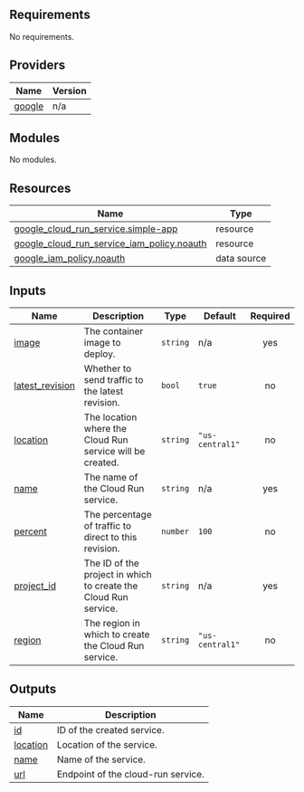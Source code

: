 <!-- BEGIN_TF_DOCS -->
## Requirements

No requirements.

## Providers

| Name | Version |
|------|---------|
| <a name="provider_google"></a> [google](#provider\_google) | n/a |

## Modules

No modules.

## Resources

| Name | Type |
|------|------|
| [google_cloud_run_service.simple-app](https://registry.terraform.io/providers/hashicorp/google/latest/docs/resources/cloud_run_service) | resource |
| [google_cloud_run_service_iam_policy.noauth](https://registry.terraform.io/providers/hashicorp/google/latest/docs/resources/cloud_run_service_iam_policy) | resource |
| [google_iam_policy.noauth](https://registry.terraform.io/providers/hashicorp/google/latest/docs/data-sources/iam_policy) | data source |

## Inputs

| Name | Description | Type | Default | Required |
|------|-------------|------|---------|:--------:|
| <a name="input_image"></a> [image](#input\_image) | The container image to deploy. | `string` | n/a | yes |
| <a name="input_latest_revision"></a> [latest\_revision](#input\_latest\_revision) | Whether to send traffic to the latest revision. | `bool` | `true` | no |
| <a name="input_location"></a> [location](#input\_location) | The location where the Cloud Run service will be created. | `string` | `"us-central1"` | no |
| <a name="input_name"></a> [name](#input\_name) | The name of the Cloud Run service. | `string` | n/a | yes |
| <a name="input_percent"></a> [percent](#input\_percent) | The percentage of traffic to direct to this revision. | `number` | `100` | no |
| <a name="input_project_id"></a> [project\_id](#input\_project\_id) | The ID of the project in which to create the Cloud Run service. | `string` | n/a | yes |
| <a name="input_region"></a> [region](#input\_region) | The region in which to create the Cloud Run service. | `string` | `"us-central1"` | no |

## Outputs

| Name | Description |
|------|-------------|
| <a name="output_id"></a> [id](#output\_id) | ID of the created service. |
| <a name="output_location"></a> [location](#output\_location) | Location of the service. |
| <a name="output_name"></a> [name](#output\_name) | Name of the service. |
| <a name="output_url"></a> [url](#output\_url) | Endpoint of the cloud-run service. |
<!-- END_TF_DOCS -->